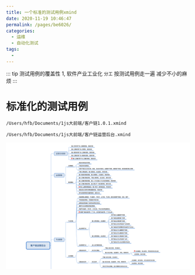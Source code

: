 ```yaml
---
title: 一个标准的测试用例xmind
date: 2020-11-19 10:46:47
permalink: /pages/be6026/
categories:
  - 运维
  - 自动化测试
tags:
  - 
---
```




::: tip 测试用例的覆盖性
1, 软件产业工业化 `分工` 按测试用例走一遍 减少不小的麻烦
:::



# 标准化的测试用例

``` bash
/Users/hfb/Documents/1js大前端/客户链1.0.1.xmind
```

``` bash
/Users/hfb/Documents/1js大前端/客户链运营后台.xmind 
```





<img src="./minilet/image-20201119110026702.png" alt="image-20201119110026702" style="zoom:90%;" />




